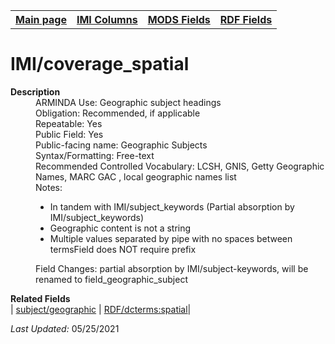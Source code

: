 <!DOCTYPE html>
<html>

<body>
<table style="width:100%">
  <tr>
    <th><a href="index.md">Main page</a></th>
	<th><a href="IMI.md">IMI Columns</a></th>
    <th><a href="MODS.md">MODS Fields</a></th>
    <th><a href="RDF.md">RDF Fields</a></th>
  </tr>
</table>

<h1>IMI/coverage_spatial</h1>
<dl>
  <dt><b>Description</b></dt>
  <dd>ARMINDA Use: Geographic subject headings</dd>
  <dd>Obligation: Recommended, if applicable</dd>
  <dd>Repeatable: Yes</dd>
  <dd>Public Field: Yes</dd>
  <dd>Public-facing name: Geographic Subjects</dd>
  <dd>Syntax/Formatting: Free-text</dd>
  <dd>Recommended Controlled Vocabulary: LCSH, GNIS, Getty Geographic Names, MARC GAC  , local geographic names list </dd>
  <dd>Notes: 
	<ul>
		<li>In tandem with IMI/subject_keywords (Partial absorption by IMI/subject_keywords)</li>
		<li>Geographic content is not a string</li>
		<li>Multiple values separated by pipe with no spaces between termsField does NOT require prefix</li>
	</ul>
	</dd>
  <dd>Field Changes: partial absorption by IMI/subject-keywords, will be renamed to field_geographic_subject</dd>
</dl>
<dl>
	<dt><b>Related Fields</b></dt>
		| <td><a href="mods.subject_geographic.md">subject/geographic</a></td> | <a href="rdf.dcterms_spatial.md">RDF/dcterms:spatial</a>|
</dl>
<p><i>Last Updated: </i>05/25/2021</p>
</body>
</html>